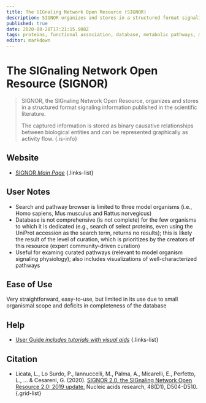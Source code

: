 ```yaml
---
title: The SIGnaling Network Open Resource (SIGNOR)
description: SIGNOR organizes and stores in a structured format signaling information in mammals published in the scientific literature.
published: true
date: 2020-08-28T17:21:15.908Z
tags: proteins, functional association, database, metabolic pathways, model organism, curated, organism-specific, functional annotation
editor: markdown
---
```


# The SIGnaling Network Open Resource (SIGNOR)

> SIGNOR, the SIGnaling Network Open Resource, organizes and stores in a structured format signaling information published in the scientific literature.
>
> The captured information is stored as binary causative relationships between biological entities and can be represented graphically as activity flow.
{.is-info}

 

## Website 

- [SIGNOR *Main Page*](https://signor.uniroma2.it/)
 {.links-list}


## User Notes
- Search and pathway browser is limited to three model organisms (i.e., Homo sapiens, Mus musculus and Rattus norvegicus)
- Database is not comprehensive (is not complete) for the few organisms to which it is dedicated (e.g., search of select proteins, even using the UniProt accession as the search term, returns no results); this is likely the result of the level of curation, which is prioritizes by the creators of this resource (expert community-driven curation)
- Useful for examing curated pathways (relevant to model organism signaling physiology); also includes visualizations of well-characterized pathways
 
## Ease of Use
Very straightforward, easy-to-use, but limited in its use due to small organismal scope and deficits in completeness of the database

## Help
- [User Guide *includes tutorials with visual aids*](https://signor.uniroma2.it/user_guide.php)
{.links-list}


## Citation 

- Licata, L., Lo Surdo, P., Iannuccelli, M., Palma, A., Micarelli, E., Perfetto, L., ... & Cesareni, G. (2020). [SIGNOR 2.0, the SIGnaling Network Open Resource 2.0: 2019 update.](https://academic.oup.com/nar/article/48/D1/D504/5608992) Nucleic acids research, 48(D1), D504-D510.
{.grid-list}